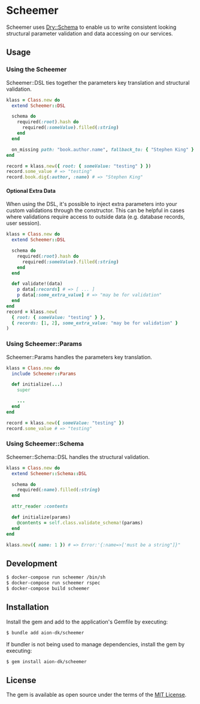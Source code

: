 # Scheemer

Scheemer uses [Dry::Schema](https://github.com/dry-rb/dry-schema) to
enable us to write consistent looking structural parameter validation
and data accessing on our services.

## Usage

### Using the Scheemer

Scheemer::DSL ties together the parameters key translation and
structural validation.

```ruby
klass = Class.new do
  extend Scheemer::DSL

  schema do
    required(:root).hash do
      required(:someValue).filled(:string)
    end
  end

  on_missing path: "book.author.name", fallback_to: { "Stephen King" }
end

record = klass.new({ root: { someValue: "testing" } })
record.some_value # => "testing"
record.book.dig(:author, :name) # => "Stephen King"
```

#### Optional Extra Data

When using the DSL, it's possible to inject extra parameters into your
custom validations through the constructor. This can be helpful in
cases where validations require access to outside data (e.g. database
records, user session).

```ruby
klass = Class.new do
  extend Scheemer::DSL

  schema do
    required(:root).hash do
      required(:someValue).filled(:string)
    end
  end

  def validate!(data)
    p data[:records] # => [ ... ]
    p data[:some_extra_value] # => "may be for validation"
  end
end
record = klass.new(
  { root: { someValue: "testing" } },
  { records: [1, 2], some_extra_value: "may be for validation" }
)
```

### Using Scheemer::Params

Scheemer::Params handles the parameters key translation.

```ruby
klass = Class.new do
  include Scheemer::Params

  def initialize(...)
    super

    ...
  end
end

record = klass.new({ someValue: "testing" })
record.some_value # => "testing"
```

### Using Scheemer::Schema

Scheemer::Schema::DSL handles the structural validation.

```ruby
klass = Class.new do
  extend Scheemer::Schema::DSL

  schema do
    required(:name).filled(:string)
  end

  attr_reader :contents

  def initialize(params)
    @contents = self.class.validate_schema!(params)
  end
end

klass.new({ name: 1 }) # => Error:'{:name=>['must be a string"]}"
```

## Development

```bash
$ docker-compose run scheemer /bin/sh
$ docker-compose run scheemer rspec
$ docker-compose build scheemer
```

## Installation

Install the gem and add to the application's Gemfile by executing:

```bash
$ bundle add aion-dk/scheemer
```

If bundler is not being used to manage dependencies, install the gem by executing:

```bash
$ gem install aion-dk/scheemer
```

## License

The gem is available as open source under the terms of the [MIT License](https://opensource.org/licenses/MIT).
